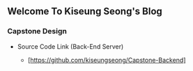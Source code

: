 ## Welcome To Kiseung Seong's Blog

### Capstone Design
* Source Code Link (Back-End Server)

  - [https://github.com/kiseungseong/Capstone-Backend]
